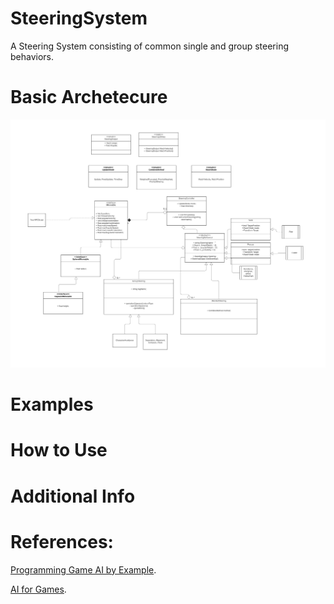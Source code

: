 # SteeringSystem
A Steering System consisting of common single and group steering behaviors.


# Basic Archetecure
![Class Diagram](https://github.com/aOttf/SteeringSystem/blob/main/PreviewImage/SteeringUML.png)

# Examples

# How to Use

# Additional Info

# References:

[Programming Game AI by Example](https://www.amazon.ca/Programming-Game-Example-Mat-Buckland/dp/1556220782).

[AI for Games](https://www.amazon.ca/AI-Games-Third-Ian-Millington/dp/0367670569/ref=pd_lpo_1?pd_rd_i=0367670569&psc=1).
            
